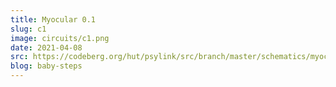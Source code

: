 ```yaml
---
title: Myocular 0.1
slug: c1
image: circuits/c1.png
date: 2021-04-08
src: https://codeberg.org/hut/psylink/src/branch/master/schematics/myocular0.1.sch
blog: baby-steps
---
```

